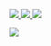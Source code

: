 <p align="left">
  <a href="https://twitter.com/zeroSteiner">
    <img src="https://img.shields.io/twitter/follow/zeroSteiner?label=%40zeroSteiner&logo=twitter&style=for-the-badge">
  </a>
  <a href="https://www.linkedin.com/in/spencer-mcintyre-b48987194/">
    <img src="https://img.shields.io/badge/-spencer-blue?style=for-the-badge&logo=Linkedin&logoColor=white&link=https://www.linkedin.com/in/spencer-mcintyre-b48987194/">
  </a>
  <a href="https://keybase.io/zeroSteiner">
    <img src="https://img.shields.io/keybase/pgp/zeroSteiner?style=for-the-badge">
  </a>
</p>

<img src="https://github-readme-stats.vercel.app/api?username=zeroSteiner&show_icons=true&theme=dark">
